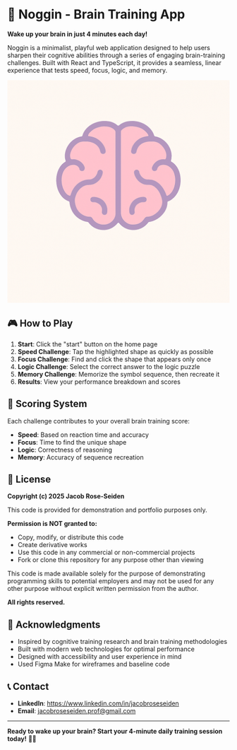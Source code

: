 # 🧠 Noggin - Brain Training App

**Wake up your brain in just 4 minutes each day!**

Noggin is a minimalist, playful web application designed to help users sharpen their cognitive abilities through a series of engaging brain-training challenges. Built with React and TypeScript, it provides a seamless, linear experience that tests speed, focus, logic, and memory.

![Noggin Logo](src/assets/logo.png)


## 🎮 How to Play

1. **Start**: Click the "start" button on the home page
2. **Speed Challenge**: Tap the highlighted shape as quickly as possible
3. **Focus Challenge**: Find and click the shape that appears only once
4. **Logic Challenge**: Select the correct answer to the logic puzzle
5. **Memory Challenge**: Memorize the symbol sequence, then recreate it
6. **Results**: View your performance breakdown and scores

## 🎯 Scoring System

Each challenge contributes to your overall brain training score:

- **Speed**: Based on reaction time and accuracy
- **Focus**: Time to find the unique shape
- **Logic**: Correctness of reasoning
- **Memory**: Accuracy of sequence recreation

## 📝 License

**Copyright (c) 2025 Jacob Rose-Seiden**

This code is provided for demonstration and portfolio purposes only.

**Permission is NOT granted to:**

- Copy, modify, or distribute this code
- Create derivative works
- Use this code in any commercial or non-commercial projects
- Fork or clone this repository for any purpose other than viewing

This code is made available solely for the purpose of demonstrating programming skills to potential employers and may not be used for any other purpose without explicit written permission from the author.

**All rights reserved.**

## 🙏 Acknowledgments

- Inspired by cognitive training research and brain training methodologies
- Built with modern web technologies for optimal performance
- Designed with accessibility and user experience in mind
- Used Figma Make for wireframes and baseline code

## 📞 Contact

- **LinkedIn**: https://www.linkedin.com/in/jacobroseseiden
- **Email**: jacobroseseiden.prof@gmail.com

---

**Ready to wake up your brain? Start your 4-minute daily training session today!** 🧠✨
